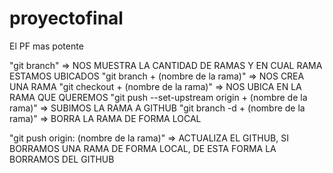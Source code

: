 # proyectofinal
El PF mas potente


"git branch" => NOS MUESTRA LA CANTIDAD DE RAMAS Y EN CUAL RAMA ESTAMOS UBICADOS
"git branch + (nombre de la rama)" => NOS CREA UNA RAMA
"git checkout + (nombre de la rama)" => NOS UBICA EN LA RAMA QUE QUEREMOS
"git push --set-upstream origin + (nombre de la rama)" => SUBIMOS LA RAMA A GITHUB
"git branch -d + (nombre de la rama)" => BORRA LA RAMA DE FORMA LOCAL

"git push origin: (nombre de la rama)" => ACTUALIZA EL GITHUB, SI BORRAMOS UNA RAMA DE FORMA LOCAL, DE ESTA FORMA LA BORRAMOS DEL GITHUB
